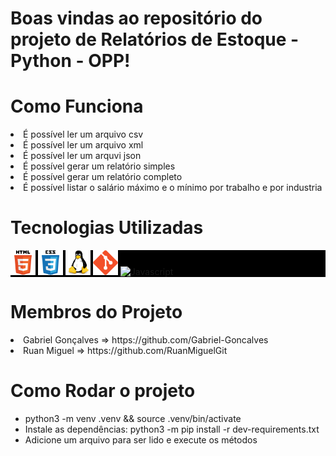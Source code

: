 

# Boas vindas ao repositório do projeto de Relatórios de Estoque - Python - OPP!


# Como Funciona
<li> É possível ler um arquivo csv</li>
<li> É possível ler um arquivo xml</li>
<li> É possível ler um arquvi json</li>
<li> É possível gerar um relatório simples</li>
<li> É possível gerar um relatório completo </li> 
<li> É possível listar o salário máximo e o mínimo por trabalho e por industria</li>


# Tecnologias Utilizadas
<p align="center">
 <div style="background-color:black">
<img src="https://raw.githubusercontent.com/devicons/devicon/master/icons/html5/html5-original-wordmark.svg" alt="html5" style="max-width:100%;" width="40" height="40">
<img src="https://raw.githubusercontent.com/devicons/devicon/master/icons/css3/css3-original-wordmark.svg" alt="css3" style="max-width:100%;" width="40" height="40">
<img src="https://raw.githubusercontent.com/devicons/devicon/master/icons/linux/linux-original.svg" alt="linux" style="max-width:100%;" width="40" height="40">
<img src="https://raw.githubusercontent.com/devicons/devicon/master/icons/git/git-original.svg" alt="git" style="max-width:100%;" width="40" height="40">
<img src="https://camo.githubusercontent.com/1ea8e5dd24aaa29390f80ae5a3a10712e8b9b3ecee1e023b7c649bb1975a4ede/68747470733a2f2f7777772e7473686972746765656b2e636f6d2e62722f77702d636f6e74656e742f75706c6f6164732f323032312f30332f636f6d3030312e6a7067" alt="Javascript" height="40" data-canonical-src="https://www.tshirtgeek.com.br/wp-content/uploads/2021/03/com001.jpg" style="max-width: 100%;">


</p>
</div>

# Membros do Projeto 
<li> Gabriel Gonçalves => https://github.com/Gabriel-Goncalves</li>
<li> Ruan Miguel => https://github.com/RuanMiguelGit</li>

# Como Rodar o projeto
  <ul>
  <li> python3 -m venv .venv && source .venv/bin/activate</li>
<li> Instale as dependências:
python3 -m pip install -r dev-requirements.txt </li>
  <li> Adicione um arquivo para ser lido e execute os métodos </li>
 </ul>
